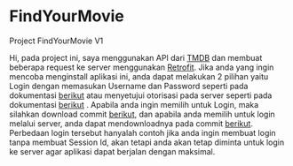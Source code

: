 # FindYourMovie
Project FindYourMovie V1

Hi, pada project ini, saya menggunakan API dari [TMDB](https://developers.themoviedb.org/3) dan membuat beberapa request ke server menggunakan [Retrofit](https://square.github.io/retrofit/). Jika anda yang ingin mencoba menginstall aplikasi ini, anda dapat melakukan 2 pilihan yaitu Login dengan memasukan Username dan Password seperti pada dokumentasi [berikut](https://developers.themoviedb.org/3/authentication/validate-request-token) atau menyetujui otorisasi pada server seperti pada dokumentasi [berikut](https://developers.themoviedb.org/3/authentication/how-do-i-generate-a-session-id) . Apabila anda ingin memilih untuk Login, maka silahkan download commit [berikut](https://github.com/ImBotAndroid/FindYourMovie/tree/9f3d35d51de9b465fe484b4d04a02b10237218e2), dan apabila anda memilih untuk login melalui server, anda dapat mendownloadnya pada commit [berikut](https://github.com/ImBotAndroid/FindYourMovie/tree/401b1fba8a5cb564e4a30c66f47409267cb3ddea). Perbedaan login tersebut hanyalah contoh jika anda ingin membuat login tanpa membuat Session Id, akan tetapi anda akan tetap diminta untuk login ke server agar aplikasi dapat berjalan dengan maksimal.
